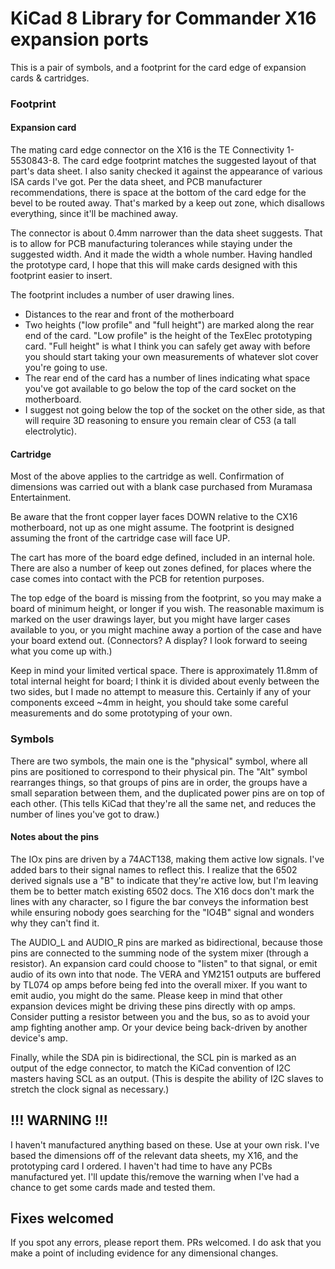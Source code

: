 # KiCad 8 Library for Commander X16 expansion ports

This is a pair of symbols, and a footprint for the card edge
of expansion cards & cartridges.

### Footprint

#### Expansion card

The mating card edge connector on the X16 is the TE Connectivity
1-5530843-8. The card edge footprint matches the suggested layout
of that part's data sheet. I also sanity checked it against the
appearance of various ISA cards I've got. Per the data sheet, and
PCB manufacturer recommendations, there is space at the bottom of
the card edge for the bevel to be routed away. That's marked by
a keep out zone, which disallows everything, since it'll be machined
away.

The connector is about 0.4mm narrower than the data sheet suggests.
That is to allow for PCB manufacturing tolerances while staying under
the suggested width. And it made the width a whole number. Having
handled the prototype card, I hope that this will make cards designed
with this footprint easier to insert.

The footprint includes a number of user drawing lines.
* Distances to the rear and front of the motherboard
* Two heights ("low profile" and "full height") are marked along the
  rear end of the card. "Low profile" is the height of the TexElec
  prototyping card. "Full height" is what I think you can safely get
  away with before you should start taking your own measurements of
  whatever slot cover you're going to use.
* The rear end of the card has a number of lines indicating what space
  you've got available to go below the top of the card socket on the
  motherboard.
* I suggest not going below the top of the socket on the
  other side, as that will require 3D reasoning to ensure you remain
  clear of C53 (a tall electrolytic).

#### Cartridge

Most of the above applies to the cartridge as well. Confirmation of
dimensions was carried out with a blank case purchased from Muramasa
Entertainment.

Be aware that the front copper layer faces DOWN relative to the CX16
motherboard, not up as one might assume. The footprint is designed
assuming the front of the cartridge case will face UP.

The cart has more of the board edge defined, included in an internal
hole.  There are also a number of keep out zones defined, for places
where the case comes into contact with the PCB for retention purposes.

The top edge of the board is missing from the footprint, so you may
make a board of minimum height, or longer if you wish. The reasonable
maximum is marked on the user drawings layer, but you might have
larger cases available to you, or you might machine away a portion of
the case and have your board extend out. (Connectors? A display?  I
look forward to seeing what you come up with.)

Keep in mind your limited vertical space. There is approximately
11.8mm of total internal height for board; I think it is divided about
evenly between the two sides, but I made no attempt to measure
this. Certainly if any of your components exceed ~4mm in height, you
should take some careful measurements and do some prototyping of your
own.

### Symbols

There are two symbols, the main one is the "physical" symbol, where
all pins are positioned to correspond to their physical pin. The "Alt"
symbol rearranges things, so that groups of pins are in order, the
groups have a small separation between them, and the duplicated power
pins are on top of each other. (This tells KiCad that they're all the
same net, and reduces the number of lines you've got to draw.)

#### Notes about the pins

The IOx pins are driven by a 74ACT138, making them active low signals.
I've added bars to their signal names to reflect this. I realize that
the 6502 derived signals use a "B" to indicate that they're active
low, but I'm leaving them be to better match existing 6502 docs.
The X16 docs don't mark the lines with any character, so I figure the
bar conveys the information best while ensuring nobody goes searching
for the "IO4B" signal and wonders why they can't find it.

The AUDIO_L and AUDIO_R pins are marked as bidirectional, because
those pins are connected to the summing node of the system mixer
(through a resistor). An expansion card could choose to "listen" to
that signal, or emit audio of its own into that node.  The VERA and
YM2151 outputs are buffered by TL074 op amps before being fed into the
overall mixer. If you want to emit audio, you might do the same.
Please keep in mind that other expansion devices might be driving
these pins directly with op amps. Consider putting a resistor between
you and the bus, so as to avoid your amp fighting another amp. Or
your device being back-driven by another device's amp.

Finally, while the SDA pin is bidirectional, the SCL pin is marked as
an output of the edge connector, to match the KiCad convention of I2C
masters having SCL as an output. (This is despite the ability of I2C
slaves to stretch the clock signal as necessary.)

## !!! WARNING !!!

I haven't manufactured anything based on these. Use at your own risk.
I've based the dimensions off of the relevant data sheets, my X16, and
the prototyping card I ordered. I haven't had time to have any PCBs
manufactured yet. I'll update this/remove the warning when I've had
a chance to get some cards made and tested them.

## Fixes welcomed

If you spot any errors, please report them. PRs welcomed.
I do ask that you make a point of including evidence for any
dimensional changes.